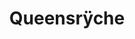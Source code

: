 ---
title: "Queensrÿche"
summary: "Queensrÿche started as The Mob in 1981, by guitarist , drummer , guitarist and bassist . Without a singer, they recruited to sing for them at a local rock festival. At the time, Tate was in another band called Babylon. After Babylon broke up, Tate performed a few shows with The Mob, but left the group. In 1981, The Mob put together sufficient funds to record a demo tape. Once again they asked Tate, who was in another band , to do the vocals and they recorded four songs “Queen of the Reich”, “Nightrider”, “Blinded”, and “The Lady Wore Black”. As the name “The Mob” was not available, they decided to name the band Queensryche after the first song on their demo tape, “Queen of the Reich”. In 1983, Queensryche released their demo tape as a self-titled EP \"Queensryche\". After the EP garnered international praise, receiving much airplay and selling an unusual amount of copies for a small independent release, Tate agreed to leave Myth and become Queensrÿche’s permanent lead singer. With the 1st full-length album \"The Warning\" in 1984 and their follow-up album \"Rage For Order\" in 1986, Queensryche continued to prove their worldwide dominance as one of the most respected and creative bands of the 80's. The band received worldwide acclaim after the album \"Operation: Mindcrime\" in 1988, which is often considered one of the greatest concept albums of all time. The follow-up album in 1990 \"Empire\" was also very successful and included the hit single \"Silent Lucidity\". The band has received three Grammy Award nominations for songs off both albums; Rockenfield also received a Grammy nomination outside of Queensrÿche. In 1997, guitarist and primary songwriter left the band for personal reasons. Over the years, his replacements have been , , and , respectively. In a band meeting on April 12, 2012, which Tate did not attend, the band members discussed outsourcing the fanclub and merchandising, resulting in the firing of Tate’s stepdaughter, Miranda, from running the band’s fan club. Wilton, Rockenfield, and Jackson also fired the band manager, Susan Tate, because of ongoing “arguments and division” over decisions and “feelings that Susan Tate was not working on the behalf of the band as a whole.” On April 14, 2012, before the soundcheck for a show at the HSBC Arena in São Paulo, Brazil, Tate inquired with Wilton, Rockenfield, and Jackson why they had fired his wife and stepdaughter, and the other band members asked Tate questions about the deal with Zoetifex Studios. Following that São Paulo incident, Tate was fired from the band and replaced with Crimson Glory singer . On June 12, Tate and his wife filed a lawsuit in a Seattle court against his former bandmates, claiming that he was illegally fired from the band. They also sought a preliminary injunction to prevent both the plaintiffs and the defendants from using the Queensrÿche name. On July 13, 2012, the Washington state superior court defeated this motion, as well as a motion for a preliminary summary judgment filed by the defendants. The court ruled that both parties may use the brand Queensrÿche until the next court date. As a result of the judge’s preliminary verdict, there were two versions of Queensrÿche for 2 years. Geoff Tate fronted version of released their album Frequency Unknown on 23 April 2013. , the lineup comprised of Todd La Torre, Michael Wilton, Parker Lundgren, Eddie Jackson and Scott Rockenfield released their new self-titled album on 24 June 2013. “Queensryche” album sold around 13,500 copies in the United States in its first week of release to land at position No. 23 on The Billboard 200 chart. It was revealed to the public on April 28, 2014 that Rockenfield, Wilton and Jackson were given the exclusive rights to the Queensrÿche trademark and that Tate received the rights to . Since that court decision two more albums from have been released, in 2015 and in 2019."
image: "queensrche.jpg"
apple_music_artist_url: "https://music.apple.com/gb/artist/queensr%C3%BFche/165176"
---